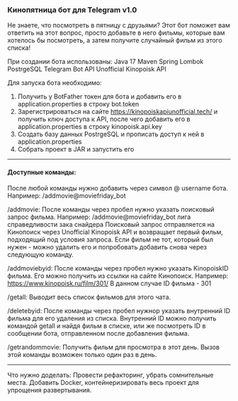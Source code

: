 ### Кинопятница бот для Telegram v1.0

Не знаете, что посмотреть в пятницу с друзьями? Этот бот поможет вам ответить на этот вопрос, просто добавьте в него фильмы, которые вам хотелось бы посмотреть, а затем получите случайный фильм из этого списка!

При создании бота использованы:
Java 17
Maven
Spring
Lombok
PostrgeSQL
Telegram Bot API
Unofficial Kinopoisk API

Для запуска бота необходимо:

1. Получить у BotFather токен для бота и добавить его в application.properties в строку bot.token
2. Зарегистрироваться на сайте https://kinopoiskapiunofficial.tech/ и получить ключ доступа к API, после чего добавить его в application.properties в строку kinopoisk.api.key
3. Создать базу данных PostrgeSQL и прописать доступ к ней в application.properties
4. Cобрать проект в JAR и запустить его

---------------------------------------
#### Доступные команды:
После любой команды нужно добавить через символ @ username бота. Например: /addmovie@moviefriday_bot

/addmovie: После команды через пробел нужно указать поисковый запрос фильма. Например: /addmovie@moviefriday_bot лига справедливости зака снайдера
Поисковый запрос отправляется на Кинопоиск через Unofficial Kinopoisk API и возвращает первый фильм, подходящий под условия запроса. Если фильм не тот, который был нужен - можно удалить его и попробовать добавить снова через следующую команду.

/addmoviebyid: После команды через пробел нужно указать KinopoiskID фильма. Его можно получить из ссылки на сайте Кинопоиск. Например: https://www.kinopoisk.ru/film/301/ В данном случае ID фильма - 301

/getall: Выводит весь список фильмов для этого чата.

/deletebyid: После команды через пробел нужнор указать внутренний ID фильма для его удаления из списка. Внутренний ID можно получить командой getall и найдя фильм в списке, или же посмотреть ID в сообщении бота, отправленном после добавления фильма.

/getrandommovie: Получить фильм для просмотра в этот день. Вызов этой команды возможен только один раз в день.

---------------------------------------

Что нужно доделать:
Провести рефакторинг, убрать сомнительные места.
Добавить Docker, контейнеризировать весь проект для упрощения развертывания.
